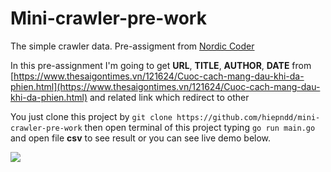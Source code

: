 # Mini-crawler-pre-work

The simple crawler data. Pre-assigment from [Nordic Coder](https://nordiccoder.com/)

In this pre-assignment I'm going to get **URL**, **TITLE**, **AUTHOR**, **DATE** from [https://www.thesaigontimes.vn/121624/Cuoc-cach-mang-dau-khi-da-phien.html](https://www.thesaigontimes.vn/121624/Cuoc-cach-mang-dau-khi-da-phien.html) and related link which redirect to other

You just clone this project by `git clone https://github.com/hiepndd/mini-crawler-pre-work` then open terminal of this project typing `go run main.go` and open file **csv** to see result or you can see live demo below.

![](https://media.giphy.com/media/4VXZ2tWqIZNsajlcfV/giphy.gif)
